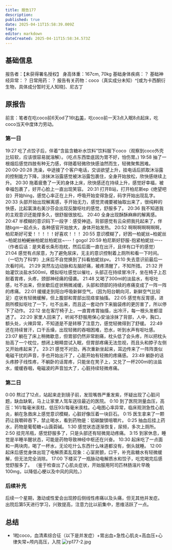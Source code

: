 ```yaml
---
title: 报告177
description: 
published: true
date: 2025-04-11T15:58:39.009Z
tags: 
editor: markdown
dateCreated: 2025-04-11T15:58:34.573Z
---
```


## 基础信息
报告者：【未获得署名授权】
身高体重：167cm, 70kg
基础身体疾病：？
基础神经异常：？
日常用药：？
报告有关药物：coco（真实成分未知）^[或为卡西酮衍生物，具体成分暂时无人知晓]、尼古丁

## 原报告
前言：笔者在吃coco前6天od了16t[右美](/drug/DXM)，吃coco前一天3点入眠8点起床，吃coco当天中度体力劳动。
### 第一日
19:27 吃了点饺子后，伴着“含盐含糖补水饮料”饮料服下coco（观察到coco外壳比较软，应该很容易就溶解）。（吃点东西垫底因为胃不好，怕伤胃。)
19:58 抽了一根烟后感觉四肢有种无力感，伴随着轻微欣快感油然而生，轻微聚焦困难。
20:00-20:28 洗澡，中途接了个客户电话，交谈欲望上升，挂电话后抓取沐浴露的控制能力下降，涂抹沐浴露感觉被沐浴露包裹住，全身开始放松，欣快感继续上升。
20:30 拖着疲惫了一天的身体上床，欣快感还在持续上升，感觉好幸福，被幸福包裹了，好开心脸上一直出现笑容。
20:31 打开B站，打开柏尼斯ep《绝望吧台》开始hing，感觉心率正在上升，呼吸开始变得急促，码字开始出现乱字。
20:33 头部开始出现解离感，手开始无力，感觉灵魂要被抽取出来了，很纯粹的快感，比起氯溴右美沙芬会出现反酸呕吐的感觉，舒服多了。
20:36 我不知道我的主观意识还能撑多久，很舒服很放松。
20:40 全身出现酥酥麻麻的解离感。
20:47 半模糊的意识码下一段字：感受神迹。背部感觉有云朵把我托起来了，伴随bgm一起点头，各种感官开始放大，身体开始发热。
20:52 啊啊啊啊啊啊啊，柏尼斯好可爱！！！！！好喜欢！！！
20:55 意识模糊了，好困一柏妮丝~柏妮丝~柏妮丝~~柏妮丝~~柏妮丝柏妮丝~---！gogo!
20:59 柏尼斯好舒服-抱紧柏妮丝一--（作者后话：是夹着长条形抱枕，然后后面一直在出汗，且伴有口干的感觉）
21:04 感觉有点尿意，为了避免尿床，无主的意识控制着上厕所和看一下时间。（一切为了科学）上床后不自觉换到了抖看拍妮丝pv。
21:10 失去意识前最后一次看时间。
21:29 突然左边动脉和左脑好痛，被疼清醒了，不知所措。
21:32 开始灌饮淡盐水500ml，模拟呕吐感觉以催吐，头部正在持续冒冷汗，坐在椅子上忍耐着胃疼，头疼，颈部神经痛的侵袭。
21:48 又喝了300ml的淡盐水，有呕吐感，吐不出来，但坐歇后症状稍微减缓，头部和颈部的持续的疼痛变成了一阵一阵的疼痛。
22:01 缓缓走到阳台呼吸新鲜空气，（因为阳台朝向河，新鲜空气比较足）症状有轻微缓解，但上腹部和胃部出现痉挛抽搐。
22:05 感觉有反胃感，进厕所模拟呕吐了一下，吐不出来，而且这一套动作下来脑袋疼的更厉害了，所以停下了动作。
22:12 坐在客厅椅子上，一直胃疼胃抽搐，出冷汗，每一根头发都湿透了。
22:20 家里人回来了，听闻不舒服用保心安油涂抹了背部，人中，胸口，额头处，火辣异常，不知道是不是转移了注意力，感觉轻微得到了舒缓。
22:49 还在持续冒汗，口干舌燥，出现轻微的吞咽困难，恐水，听到水声有呕吐感。
23:07 躺在了床上稍微歇息，但胃部仍然非常剧痛，枕头低了会头疼，所以把枕头抬高了一个枕位，想闭上眼睛尝试入眠，但胃部疼痛无法忽视，而且头和脖子左侧又开始疼起来了。
23:21 感觉不对劲，再次重新坐起来，耳边传来了一阵阵类似电磁干扰的声音，手也开始出汗了，心脏开始有轻微的疼痛感。
23:49 躺卧的话头疼脖子线性疼，不躺卧的话胃疼，只能坐在凳子上，又兑了一杯200ml的淡盐水，缓缓吞咽，电磁波的声音加大了，心脏持续轻微疼痛。
### 第二日
0:00 熬过了12点，站起来走到镜子前，发现嘴唇严重发紫，怀疑出现了心脏问题，缺血缺氧，马上让家里人驾车送往最近的医院。
0:10 到了医院测量血压，高压：161/每毫米汞柱，低压93/每毫米汞柱。心电图心率异常，临床观测急性心肌炎，躺在急救床上感觉意识模糊，心脏好像压着一块巨石。
0:15 医生拿来了一颗药让我嚼碎吞下，禁止喝水，看到药物是：铝碳酸镁咀嚼片。
0:25 抽血后挂上药水，药物是葡萄糖+山莨菪碱。
1:30 感觉状态逐渐恢复，尿频，多次上厕所。
2:50 挂完吊瓶，感觉舒服多了，只是头部还有轻微晃动疼痛。
3:15 到家休息，睡觉是半睡半醒状态，可能是药物导致神经中枢还在兴奋。
10:30 起床吃了一点面和一两块肉，喝了一杯水，无论吃什么东西什么味道都没有，倒头就睡。
12:00 起床后感觉身体出现了电解质紊乱现象：心室房颤，口干，补充盐糖水有轻微缓解，但无法完全消除。
17:00 下楼买了一瓶脉动电解质水和饺子，吃完喝完后感觉舒服多了。
（鉴于检查出了心肌炎症状，开始服用阿司匹林肠溶片早晚100mg，以降低心梗以及中风的风险。）
### 后续补充
后续一个星期，激动或性爱会出现脖后侧线性疼痛以及头痛，但无其他并发症。
出院后第5天进行学习，兴致提高，注意力比以前集中，思维活跃了一点。

## 总结
- 1粒coco，血清素综合征（以下是并发症）+胃出血+急性心肌炎+高血压+心律失常+颅内高压，入院 ![rp177-2.jpg](/imgs/rp177-2.jpg)